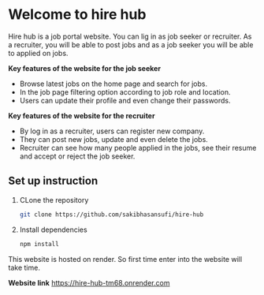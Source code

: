 # Welcome to hire hub
Hire hub is a job portal website. You can lig in as job seeker or recruiter. As a recruiter, you will be able to post jobs and as a job seeker you will be able to applied on jobs.

**Key features of the website for the job seeker**
- Browse latest jobs on the home page and search for jobs.
- In the job page filtering option according to job role and location.
- Users can update their profile and even change their passwords.

**Key features of the website for the recruiter**
- By log in as a recruiter, users can register new company.
- They can post new jobs, update and even delete the jobs.
- Recruiter can see how many people applied in the jobs, see their resume and accept or reject the job seeker.

## Set up instruction
1. CLone the repository
   ``` bash
   git clone https://github.com/sakibhasansufi/hire-hub
    ```
2. Install dependencies
   ``` bash
   npm install
   ```

This website is hosted on render. So first time enter into the website will take time.



**Website link**
https://hire-hub-tm68.onrender.com

